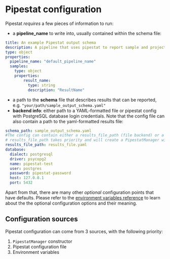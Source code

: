 # Pipestat configuration

Pipestat *requires* a few pieces of information to run:

- a **pipeline_name** to write into, usually contained within the schema file:
```yaml
title: An example Pipestat output schema
description: A pipeline that uses pipestat to report sample and project level results.
type: object
properties:
  pipeline_name: "default_pipeline_name"
  samples:
    type: object
    properties:
        result_name:
          type: string
          description: "ResultName"

```
- a path to the **schema** file that describes results that can be reported, e.g. `"your/path/sample_output_schema.yaml"`
- **backend info**: either path to a YAML-formatted file or pipestat config with PostgreSQL database login credentials. Note that the config file can also contain a path to the yaml-formatted results file:
```yaml
schema_path: sample_output_schema.yaml
#The config can contain either a results_file_path (file backend) or a databse connection (database backend)
# results_file_path takes priority and will create a PipestatManager with a file backend
results_file_path: results_file.yaml 
database:
  dialect: postgresql
  driver: psycopg2
  name: pipestat-test
  user: postgres
  password: pipestat-password
  host: 127.0.0.1
  port: 5432

```

Apart from that, there are many other *optional* configuration points that have defaults. Please refer to the [environment variables reference](http://pipestat.databio.org/en/dev/env_vars/) to learn about the the optional configuration options and their meaning.

## Configuration sources

Pipestat configuration can come from 3 sources, with the following priority:

1. `PipestatManager` constructor
2. Pipestat configuration file
3. Environment variables
